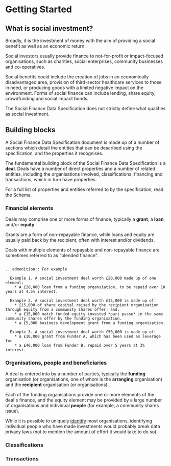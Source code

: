 Getting Started
========
## What is social investment?
Broadly, it is the investment of money with the aim of providing a social benefit as well as an economic return.

Social investors usually provide finance to not-for-profit or impact-focused organisations, such as charities, social enterprises, community businesses and co-operatives.

Social benefits could include the creation of jobs in an economically disadvantaged area, provision of third-sector healthcare services to those in need, or producing goods with a limited negative impact on the environment. Forms of social finance can include lending, share equity, crowdfunding and social impact bonds.

The Social Finance Data Specification does not strictly define what qualifies as social investment.

## Building blocks

A Social Finance Data Specification document is made up of a number of sections which detail the entities that can be described using the specification, and the properties it recognises.

The fundamental building block of the Social Finance Data Specification is a **deal**. Deals have a number of direct properties and a number of related entities, including the organisations involved, classifications, financing and transactions, which in turn have properties.

For a full list of properties and entities referred to by the specification, read the Schema.

### Financial elements
Deals may comprise one or more forms of finance, typically a **grant**, a **loan**, and/or **equity**.

Grants are a form of non-repayable finance, while loans and equity are usually paid back by the recipient, often with interest and/or dividends.

Deals with multiple elements of repayable and non-repayable finance are sometimes referred to as "blended finance".

```eval_rst

.. admonition:: For example

  Example 1. A social investment deal worth £20,000 made up of one element:  
    * A £20,000 loan from a funding organsiation, to be repaid over 10 years at 4.5% interest.

  Example 2. A social investment deal worth £35,000 is made up of:  
    * £15,000 of share capital raised by the recipient organisation through equity from a community shares offer; and,
    * a £15,000 match funded equity invested *pari passu* in the same community shares offer by the funding organisation.  
    * a £5,000 business development grant from a funding organisation.  

  Example 3. A social investment deal worth £50,000 is made up of:  
    * a £10,000 grant from Funder A, which has been used as leverage for  
    * a £40,000 loan from Funder B, repaid over 5 years at 3% interest.  

```
### Organisations, people and beneficiaries  

A deal is entered into by a number of parties, typically the **funding** organisation (or organisations, one of whom is the **arranging** organisation) and the **recipient** organisation (or organisations).

Each of the funding organisations provide one or more elements of the deal's finance, and the equity element may be provided by a large number of organisations and individual **people** (for example, a community shares issue).

While it is possible to uniquely [identify](../identifiers) most organisations, identifying individual people who have made investments would probably break data privacy laws (not to mention the amount of effort it would take to do so).

### Classifications

### Transactions

